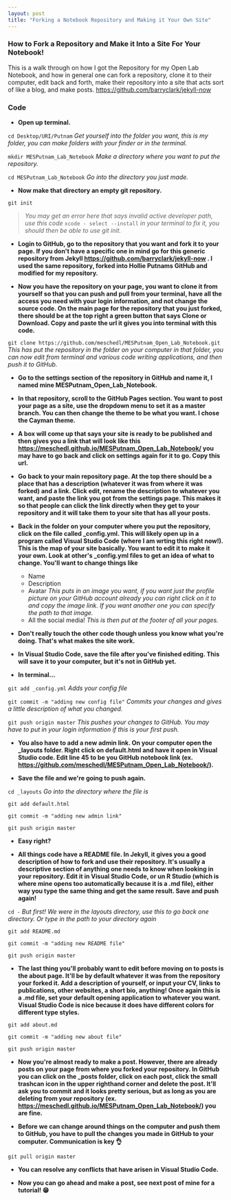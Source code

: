 ```yaml
---
layout: post
title: "Forking a Notebook Repository and Making it Your Own Site"
---
```



### How to Fork a Repository and Make it Into a Site For Your Notebook! 

This is a walk through on how I got the Repository for my Open Lab Notebook, and how in general one can fork a repository, clone it to their computer, edit back and forth, make their repository into a site that acts sort of like a blog, and make posts. 
https://github.com/barryclark/jekyll-now

### Code 

 - **Open up terminal.**

`cd Desktop/URI/Putnam` _Get yourself into the folder you want, this is my folder, you can make folders with your finder or in the terminal._

`mkdir MESPutnam_Lab_Notebook` _Make a directory where you want to put the repository._

`cd MESPutnam_Lab_Notebook` _Go into the directory you just made._
- **Now make that directory an empty git repository.**

`git init` 
> _You may get an error here that says invalid active developer path, use this code_ `xcode - select --install` _in your terminal to fix it, you should then be able to use git init._

- **Login to GitHub, go to the repository that you want and fork it to your page. If you don't have a specific one in mind go for this generic repository from Jekyll https://github.com/barryclark/jekyll-now . I used the same repository, forked into Hollie Putnams GitHub and modified for my repository.**

- **Now you have the repository on your page, you want to clone it from yourself so that you can push and pull from your terminal, have all the access you need with your login information, and not change the source code. On the main page for the repository that you just forked, there should be at the top right a green button that says Clone or Download. Copy and paste the url it gives you into terminal with this code.**

`git clone https://github.com/meschedl/MESPutnam_Open_Lab_Notebook.git` _This has put the repository in the folder on your computer in that folder, you can now edit from terminal and various code writing applications, and then push it to GitHub._

- **Go to the settings section of the repository in GitHub and name it, I named mine MESPutnam_Open_Lab_Notebook.**

- **In that repository, scroll to the GitHub Pages section. You want to post your page as a site, use the dropdown menu to set it as a master branch. You can then change the theme to be what you want. I chose the Cayman theme.**

- **A box will come up that says your site is ready to be published and then gives you a link that will look like this https://meschedl.github.io/MESPutnam_Open_Lab_Notebook/ you may have to go back and click on settings again for it to go. Copy this url.**

- **Go back to your main repository page. At the top there should be a place that has a description (whatever it was from where it was forked) and a link. Click edit, rename the description to whatever you want, and paste the link you got from the settings page. This makes it so that people can click the link directly when they get to your repository and it will take them to your site that has all your posts.**

- **Back in the folder on your computer where you put the repository, click on the file called _config.yml. This will likely open up in a program called Visual Studio Code (where I am wrting this right now!). This is the map of your site basically. You want to edit it to make it your own. Look at other's _config.yml files to get an idea of what to change. You'll want to change things like**
    - Name
    - Description
    - Avatar _This puts in an image you want, if you want just the profile picture on your GitHub account already you can right click on it to and copy the image link. If you want another one you can specify the path to that image._
    - All the social media! _This is then put at the footer of all your pages._

- **Don't really touch the other code though unless you know what you're doing. That's what makes the site work.**

- **In Visual Studio Code, save the file after you've finished editing. This will save it to your computer, but it's not in GitHub yet.**

- **In terminal...**

`git add _config.yml` _Adds your config file_

`git commit -m "adding new config file"` _Commits your changes and gives a little description of what you changed._

`git push origin master` _This pushes your changes to GitHub. You may have to put in your login information if this is your first push._

- **You also have to add a new admin link. On your computer open the _layouts folder. Right click on default.html and have it open in Visual Studio code. Edit line 45 to be you GitHub notebook link (ex. https://github.com/meschedl/MESPutnam_Open_Lab_Notebook/).**

- **Save the file and we're going to push again.**

`cd _layouts` _Go into the directory where the file is_

`git add default.html`

`git commit -m "adding new admin link"`

`git push origin master`

- **Easy right?**

- **All things code have a README file. In Jekyll, it gives you a good description of how to fork and use their repository. It's usually a descriptive section of anything one needs to know when looking in your repository. Edit it in Visual Studio Code, or un R Studio (which is where mine opens too automatically because it is a .md file), either way you type the same thing and get the same result. Save and push again!**

`cd -` _But first! We were in the layouts directory, use this to go back one directory. Or type in the path to your directory again_

`git add README.md`

`git commit -m "adding new README file"`

`git push origin master`

- **The last thing you'll probably want to edit before moving on to posts is the about page. It'll be by default whatever it was from the repository your forked it. Add a description of yourself, or input your CV, links to publications, other websites, a short bio, anything! Once again this is a .md file, set your default opening application to whatever you want. Visual Studio Code is nice because it does have different colors for different type styles.**

`git add about.md`

`git commit -m "adding new about file"`

`git push origin master`

- **Now you're almost ready to make a post. However, there are already posts on your page from where you forked your repository. In GitHub you can click on the _posts folder, click on each post, click the small trashcan icon in the upper righthand corner and delete the post. It'll ask you to commit and it looks pretty serious, but as long as you are deleting from your repository (ex. https://meschedl.github.io/MESPutnam_Open_Lab_Notebook/) you are fine.**

- **Before we can change around things on the computer and push them to GitHub, you have to pull the changes you made in GitHub to your computer. Communication is key 👌**

`git pull origin master`

- **You can resolve any conflicts that have arisen in Visual Studio Code.**

- **Now you can go ahead and make a post, see next post of mine for a tutorial! 😁** 
























